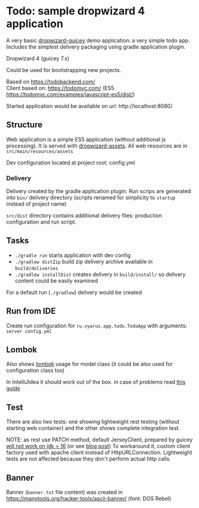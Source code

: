 # Todo: sample dropwizard 4 application

A very basic [dropwizard-guicey](https://github.com/xvik/dropwizard-guicey) demo application: a very simple todo app.
Includes the simplest delivery packaging using gradle application plugin.

Dropwizard 4 (guicey 7.x)

Could be used for bootstrapping new projects.

Based on https://todobackend.com/  
Client based on: https://todomvc.com/ (ES5 https://todomvc.com/examples/javascript-es5/dist/)

Started application would be available on url: http://localhost:8080/

## Structure

Web application is a simple ES5 application (without additional js processing).
It is served with [dropwizard-assets](https://www.dropwizard.io/en/stable/manual/core.html#serving-assets).
All web resources are in `src/main/resources/assets`

Dev configuration located at project root: config.yml

### Delivery

Delivery created by the gradle application plugin. Run scrips are generated into
`bin/` delivery directory (scripts renamed for simplicity to `startup` instead of project name)

`src/dist` directory contains additional delivery files: production configuration and run script.

## Tasks

* `./gradle run` starts application with dev config
* `./gradlew distZip` build zip delivery archive available in `build/deliveries`
* `./gradlew installDist` creates delivery in `build/install/` so delivery content could be easily examined

For a default run (`./gradlew`) delivery would be created

## Run from IDE

Create run configuration for `ru.vyarus.app.todo.TodoApp` with arguments: `server config.yml`  

## Lombok

Also shows [lombok](https://projectlombok.org/) usage for model class (it could be also used for configuration class too)

In IntelliJIdea it should work out of the box. in case of problems read [this guide](https://www.baeldung.com/lombok-ide#intellij)

## Test

There are also two tests: one showing lightweight rest testing (without starting web container) 
and the other shows complete integration test.

NOTE: as rest use PATCH method, default JerseyClient, prepared by guicey [will not work on jdk > 16](https://github.com/eclipse-ee4j/jersey/issues/4825#issuecomment-925836004)
(or see [blog post](http://blog.supol.cz/?p=320))
To workaround it, custom client factory used with apache client instead of HttpURLConnection.
Lightweight tests are not affected because they don't perform actual http calls.

## Banner

Banner (`banner.txt` file content) was created in https://manytools.org/hacker-tools/ascii-banner/
(font: DOS Rebel)